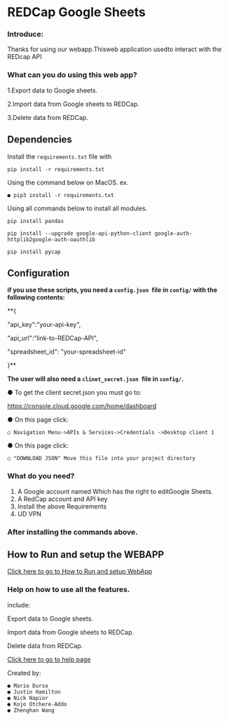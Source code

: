 # REDCap Google Sheets

### Introduce:

Thanks for using our webapp.Thisweb application usedto interact with the REDcap API

### What can you do using this web app?

1.Export data to Google sheets.


2.Import data from Google sheets to REDCap.


3.Delete data from REDCap.

## Dependencies

Install the ```requirements.txt``` file with 
```
pip install -r requirements.txt
```
Using the command below on MacOS. ex.
```
● pip3 install -r requirements.txt
```
Using all commands below to install all modules.
```
pip install pandas

pip install --upgrade google-api-python-client google-auth-httplib2google-auth-oauthlib

pip install pycap
```

## Configuration

**if you use these scripts, you need a ```config.json ```file in ```config/``` with the following
contents:**

**{

"api_key":"your-api-key",

"api_url":"link-to-REDCap-API",

"spreadsheet_id": "your-spreadsheet-id"

}**

**The user will also need a ```clinet_secret.json ```file in ```config/```.**

● To get the client secret.json you must go to:

https://console.cloud.google.com/home/dashboard

● On this page click:

    ○ Navigation Menu->APIs & Services->Credentials ->Desktop client 1

● On this page click:

    ○ "DOWNLOAD JSON" Move this file into your project directory

### What do you need?

1. A Google account named Which has the right to editGoogle Sheets.
2. A RedCap account and API key
3. Install the above Requirements
4. UD VPN


### After installing the commands above.

## How to Run and setup the WEBAPP


[Click here to go to How to Run and setup WebApp](/Collection/Runing_the_webapp.md)


### Help on how to use all the features.

include:

   Export data to Google sheets.
    
   Import data from Google sheets to REDCap.
    
   Delete data from REDCap.
    

[Click here to go to help page](/Collection/Help.md)


Created by:

```
● Mario Durso
● Justin Hamilton
● Nick Napior
● Kojo Otchere-Addo
● Zhenghan Wang
```
